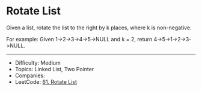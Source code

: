 # Rotate List

Given a list, rotate the list to the right by k places, where k is non-negative.

For example:
Given 1->2->3->4->5->NULL and k = 2,
return 4->5->1->2->3->NULL.

---

* Difficulty: Medium
* Topics: Linked List, Two Pointer
* Companies: 
* LeetCode: [61. Rotate List](https://leetcode.com/problems/rotate-list/description/)
